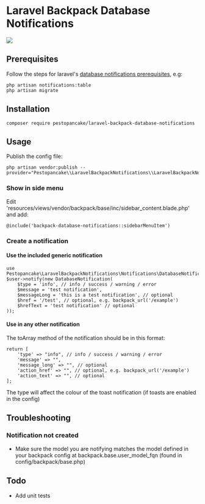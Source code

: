 # Laravel Backpack Database Notifications
 
![](https://raw.githubusercontent.com/pestopancake/laravel-backpack-database-notifications/main/preview.gif)

## Prerequisites

Follow the steps for laravel's [database notifications prerequisites](https://laravel.com/docs/8.x/notifications#database-notifications), e.g: 

    php artisan notifications:table
    php artisan migrate

## Installation

    composer require pestopancake/laravel-backpack-database-notifications

## Usage

Publish the config file:

    php artisan vendor:publish --provider="Pestopancake\\LaravelBackpackNotifications\\LaravelBackpackNotificationsServiceProvider"

### Show in side menu

Edit 'resources/views/vendor/backpack/base/inc/sidebar_content.blade.php' and add:

    @include('backpack-database-notifications::sidebarMenuItem')

### Create a notification

#### Use the included generic notification

    use Pestopancake\LaravelBackpackNotifications\Notifications\DatabaseNotification
    $user->notify(new DatabaseNotification(
        $type = 'info', // info / success / warning / error
        $message = 'test notification',
        $messageLong = 'this is a test notification', // optional
        $href = '/test', // optional, e.g. backpack_url('/example')
        $hrefText = 'test notification' // optional
    ));

#### Use in any other notification

The toArray method of the notification should be in this format:

    return [
    	'type' => "info", // info / success / warning / error
    	'message' => "",
    	'message_long' => "", // optional
    	'action_href' => "", // optional, e.g. backpack_url('/example')
    	'action_text' => "", // optional
    ];

The type will affect the colour of the toast notification (if toasts are enabled in the config)

## Troubleshooting

### Notification not created

 - Make sure the model you are notifying matches the model defined in your backpack config at backpack.base.user_model_fqn (found in config/backpack/base.php)


## Todo

 - Add unit tests